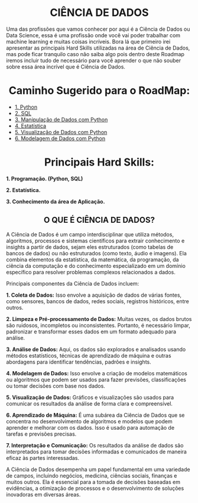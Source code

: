 <h1 align="center">CIÊNCIA DE DADOS</h1>
<p>Uma das profissões que vamos conhecer por aqui é a Ciência de Dados ou Data Science, essa é uma profissão onde você vai poder trabalhar com machine learning e muitas coisas incríveis. Bora lá que primeiro irei apresentar as principais Hard Skills utilizadas na área de Ciência de Dados, mas pode ficar tranquilo caso não saiba algo pois dentro deste Roadmap iremos incluir tudo de necessário para você aprender o que não souber sobre essa área incrível que é Ciência de Dados.</p>
<h1 align="center">Caminho Sugerido para o RoadMap:</h1>
<ul>
  <li><a href="https://github.com/Math-Muniz/Data-Roadmap/tree/main/Data-Science-Roadmap/Python">1. Python</a></li>
  <li><a href="https://github.com/Math-Muniz/Data-Roadmap/tree/main/Data-Science-Roadmap/SQL">2. SQL</a></li>
  <li><a href="https://github.com/Math-Muniz/Data-Roadmap/tree/main/Data-Science-Roadmap/Manipulacao-de-Dados">3. Manipulação de Dados com Python</a></li>
  <li><a href="https://github.com/Math-Muniz/Data-Roadmap/tree/main/Data-Science-Roadmap/Estatistica">4. Estatística</a></li>
  <li><a href="https://github.com/Math-Muniz/Data-Roadmap/tree/main/Data-Science-Roadmap/Visualizacao-de-Dados">5. Visualização de Dados com Python</a></li>
  <li><a href="https://github.com/Math-Muniz/Data-Roadmap/tree/main/Data-Science-Roadmap/Modelagem-de-Dados">6. Modelagem de Dados com Python</a></li>
</ul>
<h1 align="center">Principais Hard Skills:</h1>
<p><b>1. Programação. (Python, SQL)</b></p>
<p><b>2. Estatística.</b></p>
<p><b>3. Conhecimento da área de Aplicação.</b></p>
<h2 align="center"> O QUE É CIÊNCIA DE DADOS?</h2>
<p>A Ciência de Dados é um campo interdisciplinar que utiliza métodos, algoritmos, processos e sistemas científicos para extrair conhecimento e insights a partir de dados, sejam eles estruturados (como tabelas de bancos de dados) ou não estruturados (como texto, áudio e imagens). Ela combina elementos da estatística, da matemática, da programação, da ciência da computação e do conhecimento especializado em um domínio específico para resolver problemas complexos relacionados a dados.</p>
<p>Principais componentes da Ciência de Dados incluem:</p>
<p><b>1. Coleta de Dados:</b> Isso envolve a aquisição de dados de várias fontes, como sensores, bancos de dados, redes sociais, registros históricos, entre outros.</p>
<p><b>2. Limpeza e Pré-processamento de Dados:</b> Muitas vezes, os dados brutos são ruidosos, incompletos ou inconsistentes. Portanto, é necessário limpar, padronizar e transformar esses dados em um formato adequado para análise.</p>
<p><b>3. Análise de Dados:</b> Aqui, os dados são explorados e analisados usando métodos estatísticos, técnicas de aprendizado de máquina e outras abordagens para identificar tendências, padrões e insights.</p>
<p><b>4. Modelagem de Dados:</b> Isso envolve a criação de modelos matemáticos ou algoritmos que podem ser usados para fazer previsões, classificações ou tomar decisões com base nos dados.</p>
<p><b>5. Visualização de Dados:</b> Gráficos e visualizações são usados para comunicar os resultados da análise de forma clara e compreensível.</p>
<p><b>6. Aprendizado de Máquina:</b> É uma subárea da Ciência de Dados que se concentra no desenvolvimento de algoritmos e modelos que podem aprender e melhorar com os dados. Isso é usado para automação de tarefas e previsões precisas.</p>
<p><b>7. Interpretação e Comunicação:</b> Os resultados da análise de dados são interpretados para tomar decisões informadas e comunicados de maneira eficaz às partes interessadas.</p>
<p>A Ciência de Dados desempenha um papel fundamental em uma variedade de campos, incluindo negócios, medicina, ciências sociais, finanças e muitos outros. Ela é essencial para a tomada de decisões baseadas em evidências, a otimização de processos e o desenvolvimento de soluções inovadoras em diversas áreas.</p>

